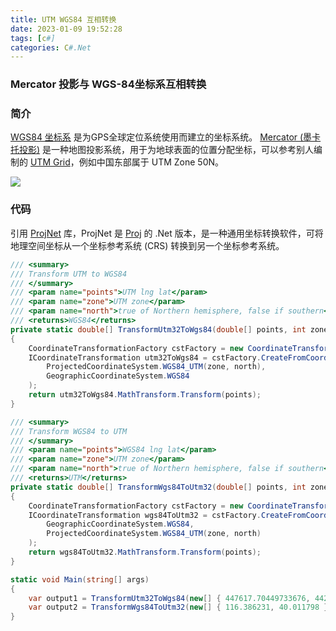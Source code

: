```yaml
---
title: UTM WGS84 互相转换
date: 2023-01-09 19:52:28
tags: [c#]
categories: C#.Net
---
```

### Mercator 投影与 WGS-84坐标系互相转换
<!-- more -->
### 简介
[WGS84 坐标系](https://en.wikipedia.org/wiki/World_Geodetic_System) 是为GPS全球定位系统使用而建立的坐标系统。
[Mercator (墨卡托投影)](https://en.wikipedia.org/wiki/Mercator_projection) 是一种地图投影系统，用于为地球表面的位置分配坐标，可以参考别人编制的 [UTM Grid](https://www.dmap.co.uk/utmworld.htm)，例如中国东部属于 UTM Zone 50N。

<img src="https://www.dmap.co.uk/utmworld.gif"/>

### 代码
引用 [ProjNet](https://github.com/NetTopologySuite/ProjNet4GeoAPI) 库，ProjNet 是 [Proj](https://proj.org/) 的 .Net 版本，是一种通用坐标转换软件，可将地理空间坐标从一个坐标参考系统 (CRS) 转换到另一个坐标参考系统。
``` csharp
/// <summary>
/// Transform UTM to WGS84
/// </summary>
/// <param name="points">UTM lng lat</param>
/// <param name="zone">UTM zone</param>
/// <param name="north">true of Northern hemisphere, false if southern</param>
/// <returns>WGS84</returns>
private static double[] TransformUtm32ToWgs84(double[] points, int zone = 50, bool north = true)
{
    CoordinateTransformationFactory cstFactory = new CoordinateTransformationFactory();
    ICoordinateTransformation utm32ToWgs84 = cstFactory.CreateFromCoordinateSystems(
        ProjectedCoordinateSystem.WGS84_UTM(zone, north),
        GeographicCoordinateSystem.WGS84
    );
    return utm32ToWgs84.MathTransform.Transform(points);
}

/// <summary>
/// Transform WGS84 to UTM
/// </summary>
/// <param name="points">WGS84 lng lat</param>
/// <param name="zone">UTM zone</param>
/// <param name="north">true of Northern hemisphere, false if southern</param>
/// <returns>UTM</returns>
private static double[] TransformWgs84ToUtm32(double[] points, int zone = 50, bool north = true)
{
    CoordinateTransformationFactory cstFactory = new CoordinateTransformationFactory();
    ICoordinateTransformation wgs84ToUtm32 = cstFactory.CreateFromCoordinateSystems(
        GeographicCoordinateSystem.WGS84,
        ProjectedCoordinateSystem.WGS84_UTM(zone, north)
    );
    return wgs84ToUtm32.MathTransform.Transform(points);
}

static void Main(string[] args)
{
    var output1 = TransformUtm32ToWgs84(new[] { 447617.70449733676, 4429247.0759452293 });
    var output2 = TransformWgs84ToUtm32(new[] { 116.386231, 40.011798 });
}
```